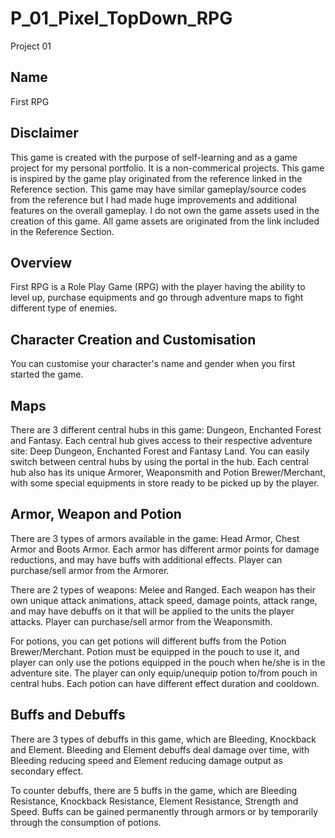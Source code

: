# P_01_Pixel_TopDown_RPG
Project
01
## Name
First RPG

## Disclaimer
This game is created with the purpose of self-learning and as a game project for my personal portfolio. It is a non-commerical projects. This game is inspired by the game play originated from the reference linked in the Reference section. This game may have similar gameplay/source codes from the reference but I had made huge improvements and additional features on the overall gameplay. I do not own the game assets used in the creation of this game. All game assets are originated from the link included in the Reference Section. 

## Overview
First RPG is a Role Play Game (RPG) with the player having the ability to level up, purchase equipments and go through adventure maps to fight different type of enemies.

## Character Creation and Customisation
You can customise your character's name and gender when you first started the game. 

## Maps
There are 3 different central hubs in this game: Dungeon, Enchanted Forest and Fantasy. Each central hub gives access to their respective adventure site: Deep Dungeon, Enchanted Forest and Fantasy Land. You can easily switch between central hubs by using the portal in the hub. Each central hub also has its unique Armorer, Weaponsmith and Potion Brewer/Merchant, with some special equipments in store ready to be picked up by the player.

## Armor, Weapon and Potion
There are 3 types of armors available in the game: Head Armor, Chest Armor and Boots Armor. Each armor has different armor points for damage reductions, and may have buffs with additional effects. Player can purchase/sell armor from the Armorer.  

There are 2 types of weapons: Melee and Ranged. Each weapon has their own unique attack animations, attack speed, damage points, attack range, and may have debuffs on it that will be applied to the units the player attacks. Player can purchase/sell armor from the Weaponsmith. 

For potions, you can get potions will different buffs from the Potion Brewer/Merchant. Potion must be equipped in the pouch to use it, and player can only use the potions equipped in the pouch when he/she is in the adventure site. The player can only equip/unequip potion to/from pouch in central hubs. Each potion can have different effect duration and cooldown. 

## Buffs and Debuffs
There are 3 types of debuffs in this game, which are Bleeding, Knockback and Element. Bleeding and Element debuffs deal damage over time, with Bleeding reducing speed and Element reducing damage output as secondary effect.  

To counter debuffs, there are 5 buffs in the game, which are Bleeding Resistance, Knockback Resistance, Element Resistance, Strength and Speed. Buffs can be gained permanently through armors or by temporarily through the consumption of potions.
